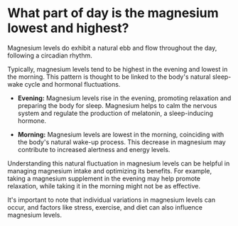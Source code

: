 # What part of day is the magnesium lowest and highest?

Magnesium levels do exhibit a natural ebb and flow throughout the day, following a circadian rhythm.

Typically, magnesium levels tend to be highest in the evening and lowest in the morning. This pattern is thought to be linked to the body's natural sleep-wake cycle and hormonal fluctuations.  

- **Evening:** Magnesium levels rise in the evening, promoting relaxation and preparing the body for sleep. Magnesium helps to calm the nervous system and regulate the production of melatonin, a sleep-inducing hormone.  

- **Morning:** Magnesium levels are lowest in the morning, coinciding with the body's natural wake-up process. This decrease in magnesium may contribute to increased alertness and energy levels.

Understanding this natural fluctuation in magnesium levels can be helpful in managing magnesium intake and optimizing its benefits. For example, taking a magnesium supplement in the evening may help promote relaxation, while taking it in the morning might not be as effective.

It's important to note that individual variations in magnesium levels can occur, and factors like stress, exercise, and diet can also influence magnesium levels.